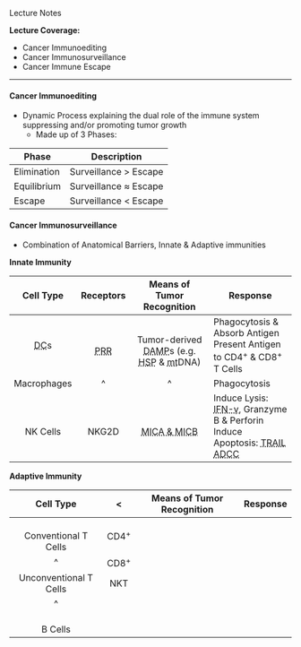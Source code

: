 Lecture Notes

**Lecture Coverage:**
- Cancer Immunoediting
- Cancer Immunosurveillance
- Cancer Immune Escape

---
#### **Cancer Immunoediting**
- Dynamic Process explaining the dual role of the immune system suppressing and/or promoting tumor growth
	- Made up of 3 Phases:

| Phase       | Description           |
| ----------- | --------------------- |
| Elimination | Surveillance > Escape |
| Equilibrium | Surveillance ≈ Escape |
| Escape      | Surveillance < Escape |


#### **Cancer Immunosurveillance**
- Combination of Anatomical Barriers, Innate & Adaptive immunities

**Innate Immunity**

|                Cell Type                |                         Receptors                          |                                                                            Means of Tumor Recognition                                                                            | Response                                                                                                                                                                                                                                                   |
| :-------------------------------------: | :--------------------------------------------------------: | :------------------------------------------------------------------------------------------------------------------------------------------------------------------------------: | ---------------------------------------------------------------------------------------------------------------------------------------------------------------------------------------------------------------------------------------------------------- |
| <abbr Title="Dendritic Cell">DC</abbr>s | <br><abbr Title="Pattern Recognition Receptors">PRR</abbr> | <br>Tumor-derived <abbr Title="Damage-Associated Molecular Patterns">DAMP</abbr>s (e.g. <abbr Title="Heat Shock Proteins">HSP</abbr> & <abbr Title="Mitochondrial">mt</abbr>DNA) | Phagocytosis & Absorb Antigen<br>Present Antigen to CD4<sup>+</sup> & CD8<sup>+</sup> T Cells                                                                                                                                                              |
|               Macrophages               |                             ^                              |                                                                                        ^                                                                                         | Phagocytosis                                                                                                                                                                                                                                               |
|              <br>NK Cells               |                         <br>NKG2D                          |                                                  <br><abbr Title="MHC I Polypeptide-Related Sequence A & B">MICA & MICB</abbr>                                                   | Induce Lysis: <abbr Title="Interferon">IFN-γ</abbr>, Granzyme B & Perforin<br>Induce Apoptosis: <abbr Title="TNF (Tumor Necrosis Factor) Related Apoptosis-Inducing Ligand">TRAIL</abbr><br><abbr Title="Antibody Dependent Cell Cytotoxicity">ADCC</abbr> |

**Adaptive Immunity**

|        Cell Type         |        <        | Means of Tumor Recognition | Response |
| :----------------------: | :-------------: | :------------------------: | -------- |
| <br>Conventional T Cells | CD4<sup>+</sup> |                            |          |
|            ^             | CD8<sup>+</sup> |                            |          |
|  Unconventional T Cells  |       NKT       |                            |          |
|            ^             |                 |                            |          |
|       <br>B Cells        |                 |                            |          |

